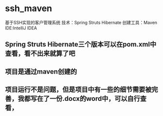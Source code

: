 # ssh_maven
基于SSH实现的客户管理系统
技术：Spring Struts Hibernate 
创建工具：Maven 
IDE:IntelliJ IDEA
## Spring Struts Hibernate三个版本可以在pom.xml中查看，看不出来就算了吧
## 项目是通过maven创建的
## 项目运行不是问题，但是项目中有一些的细节需要被完善，我都写在了一份.docx的word中，可以自行查看，
